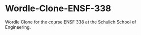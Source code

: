 # Wordle-Clone-ENSF-338
Wordle Clone for the course ENSF 338 at the Schulich School of Engineering.
